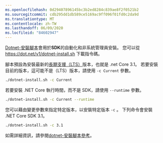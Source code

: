 ```yaml
---
ms.openlocfilehash: 0d29407896145bc3b2ed8284c839ae8f2f0521b2
ms.sourcegitcommit: cdb295dd1db589ce5169ac9ff096f01fd0c2da9d
ms.translationtype: MT
ms.contentlocale: zh-TW
ms.lasthandoff: 06/09/2020
ms.locfileid: "84602947"
---
```


[Dotnet-安裝腳本](../../tools/dotnet-install-script.md)會用於**SDK**的自動化和非系統管理員安裝。 您可以從 <https://dot.net/v1/dotnet-install.sh> 下載指令碼。

腳本預設為安裝最新的[長期支援（LTS）](https://dotnet.microsoft.com/platform/support/policy/dotnet-core)版本，也就是 .net Core 3.1。 若要安裝目前的版本，這可能不是（LTS）版本，請使用 `-c Current` 參數。

```bash
./dotnet-install.sh -c Current
```

若要安裝 .NET Core 執行時間，而不是 SDK，請使用 `--runtime` 參數。

```bash
./dotnet-install.sh -c Current --runtime
```

您可以藉由變更參數來指定特定版本，以安裝特定版本 `-c` 。 下列命令會安裝 .NET Core SDK 3.1。

```bash
./dotnet-install.sh -c 3.1
```

如需詳細資訊，請參閱[dotnet-安裝腳本參考](../../tools/dotnet-install-script.md)。
